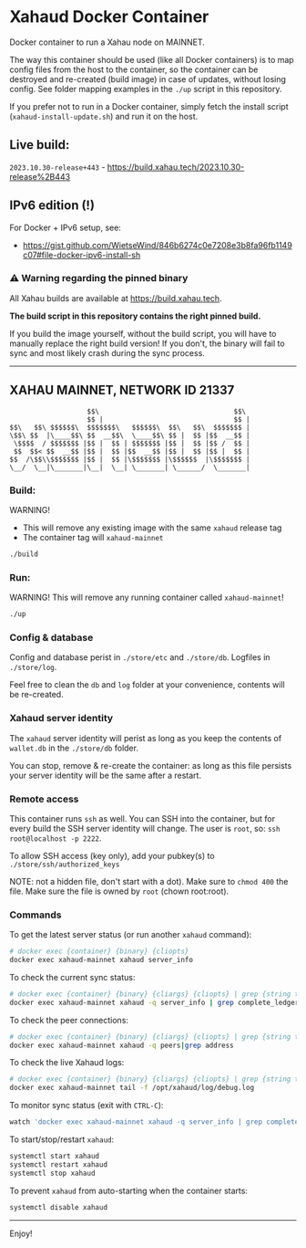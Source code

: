 # Xahaud Docker Container

Docker container to run a Xahau node on MAINNET.

The way this container should be used (like all Docker containers) is to map config files from the host to the container, so the container can be destroyed and re-created (build image) in case of updates, without losing config. See folder mapping examples in the `./up` script in this repository.

If you prefer not to run in a Docker container, simply fetch the install script (`xahaud-install-update.sh`) and run it on the host.

## Live build:

`2023.10.30-release+443` - https://build.xahau.tech/2023.10.30-release%2B443

## IPv6 edition (!)

For Docker + IPv6 setup, see:

- https://gist.github.com/WietseWind/846b6274c0e7208e3b8fa96fb1149c07#file-docker-ipv6-install-sh

### ⚠️ Warning regarding the pinned binary

All Xahau builds are available at https://build.xahau.tech. 

**The build script in this repository contains the right pinned build.**

If you build the image yourself, without the build script, you will have to manually replace the right build version! If you don't, the binary will fail to sync and most likely crash during the sync process.

---

## XAHAU MAINNET, NETWORK ID 21337

```
                   $$\                                 $$\ 
                   $$ |                                $$ |
$$\   $$\ $$$$$$\  $$$$$$$\   $$$$$$\  $$\   $$\  $$$$$$$ |
\$$\ $$  |\____$$\ $$  __$$\  \____$$\ $$ |  $$ |$$  __$$ |
 \$$$$  / $$$$$$$ |$$ |  $$ | $$$$$$$ |$$ |  $$ |$$ /  $$ |
 $$  $$< $$  __$$ |$$ |  $$ |$$  __$$ |$$ |  $$ |$$ |  $$ |
$$  /\$$\\$$$$$$$ |$$ |  $$ |\$$$$$$$ |\$$$$$$  |\$$$$$$$ |
\__/  \__|\_______|\__|  \__| \_______| \______/  \_______|
```

### Build:

WARNING!

- This will remove any existing image with the same `xahaud` release tag
- The container tag will `xahaud-mainnet`

```bash
./build
```

### Run:

WARNING! This will remove any running container called `xahaud-mainnet`!

```bash
./up
```

### Config & database

Config and database perist in `./store/etc` and `./store/db`. Logfiles in `./store/log`.

Feel free to clean the `db` and `log` folder at your convenience, contents will be re-created.

### Xahaud server identity

The `xahaud` server identity will perist as long as you keep the contents of `wallet.db`
in the `./store/db` folder.

You can stop, remove & re-create the container: as long as this file persists your server
identity will be the same after a restart.

### Remote access

This container runs `ssh` as well. You can SSH into the container, but for every build the
SSH server identity will change. The user is `root`, so: `ssh root@localhost -p 2222`.

To allow SSH access (key only), add your pubkey(s) to `./store/ssh/authorized_keys`

NOTE: not a hidden file, don't start with a dot). Make sure to `chmod 400` the file.
Make sure the file is owned by `root` (chown root:root).

### Commands

To get the latest server status (or run another `xahaud` command):

```bash
# docker exec {container} {binary} {cliopts}
docker exec xahaud-mainnet xahaud server_info
```

To check the current sync status:

```bash
# docker exec {container} {binary} {cliargs} {cliopts} | grep {string to match}
docker exec xahaud-mainnet xahaud -q server_info | grep complete_ledgers
```

To check the peer connections:

```bash
# docker exec {container} {binary} {cliargs} {cliopts} | grep {string to match}
docker exec xahaud-mainnet xahaud -q peers|grep address
```

To check the live Xahaud logs:

```bash
# docker exec {container} {binary} {cliargs} {cliopts} | grep {string to match}
docker exec xahaud-mainnet tail -f /opt/xahaud/log/debug.log
```

To monitor sync status (exit with `CTRL-C`):
```bash
watch 'docker exec xahaud-mainnet xahaud -q server_info | grep complete_ledgers'
```

To start/stop/restart `xahaud`:

```bash
systemctl start xahaud
systemctl restart xahaud
systemctl stop xahaud
```

To prevent `xahaud` from auto-starting when the container starts:

```bash
systemctl disable xahaud
```

---

Enjoy!
